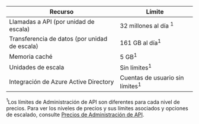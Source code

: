 | Recurso | Límite |
| --- | --- |
| Llamadas a API (por unidad de escala) |32 millones al día <sup>1</sup> |
| Transferencia de datos (por unidad de escala) |161 GB al día<sup>1</sup> |
| Memoria caché |5 GB<sup>1</sup> |
| Unidades de escala |Sin límites<sup>1</sup> |
| Integración de Azure Active Directory |Cuentas de usuario sin límites<sup>1</sup> |

<sup>1</sup>Los límites de Administración de API son diferentes para cada nivel de precios. Para ver los niveles de precios y sus límites asociados y opciones de escalado, consulte [Precios de Administración de API](https://azure.microsoft.com/pricing/details/api-management/).

